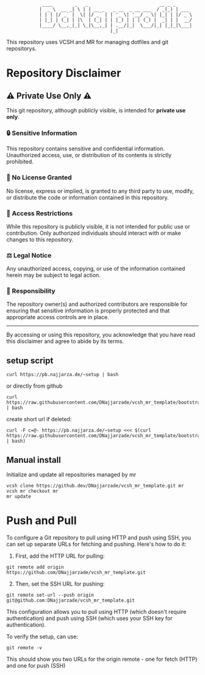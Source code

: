 ```
             ____        _   _                          __ _ _      
            |  _ \  __ _| \ | | __ _   _ __  _ __ ___  / _(_) | ___ 
            | | | |/ _` |  \| |/ _` | | '_ \| '__/ _ \| |_| | |/ _ \
            | |_| | (_| | |\  | (_| | | |_) | | | (_) |  _| | |  __/
            |____/ \__,_|_| \_|\__,_| | .__/|_|  \___/|_| |_|_|\___|
                                      |_|                           
```
This repository uses VCSH and MR for managing dotfiles and git repositorys. 

# Repository Disclaimer

## ⚠️ Private Use Only ⚠️

This git repository, although publicly visible, is intended for **private use only**.

### 🔒 Sensitive Information
This repository contains sensitive and confidential information. Unauthorized access, use, or distribution of its contents is strictly prohibited.

### 📜 No License Granted
No license, express or implied, is granted to any third party to use, modify, or distribute the code or information contained in this repository.

### 🚫 Access Restrictions
While this repository is publicly visible, it is not intended for public use or contribution. Only authorized individuals should interact with or make changes to this repository.

### ⚖️ Legal Notice
Any unauthorized access, copying, or use of the information contained herein may be subject to legal action.

### 👤 Responsibility
The repository owner(s) and authorized contributors are responsible for ensuring that sensitive information is properly protected and that appropriate access controls are in place.

---

By accessing or using this repository, you acknowledge that you have read this disclaimer and agree to abide by its terms.

## setup script

```
curl https://pb.najjarza.de/~setup | bash
```

or directly from github

```
curl https://raw.githubusercontent.com/DNajjarzade/vcsh_mr_template/bootstrap/bootstrap.sh | bash
```

create short url if deleted:

```
curl -F c=@- https://pb.najjarza.de/~setup <<< $(curl https://raw.githubusercontent.com/DNajjarzade/vcsh_mr_template/bootstrap/bootstrap.sh | bash)
```

## Manual install

Initialize and update all repositories managed by mr

```
vcsh clone https://github.dev/DNajjarzade/vcsh_mr_template.git mr
vcsh mr checkout mr
mr update
```

# Push and Pull
To configure a Git repository to pull using HTTP and push using SSH, you can set up separate URLs for fetching and pushing. Here's how to do it:

1. First, add the HTTP URL for pulling:

```
git remote add origin https://github.com/DNajjarzade/vcsh_mr_template.git
```

2. Then, set the SSH URL for pushing:

```
git remote set-url --push origin git@github.com:DNajjarzade/vcsh_mr_template.git
```

This configuration allows you to pull using HTTP (which doesn't require authentication) and push using SSH (which uses your SSH key for authentication).

To verify the setup, can use:

```
git remote -v
```

This should show you two URLs for the origin remote - one for fetch (HTTP) and one for push (SSH)
